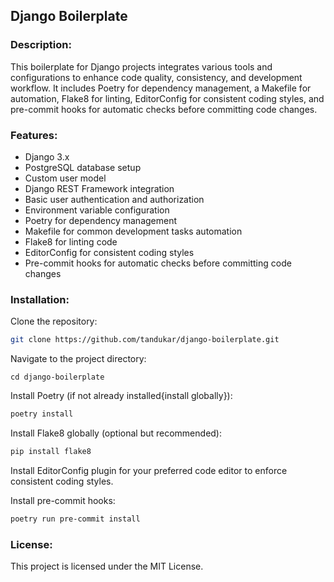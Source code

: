 ## Django Boilerplate

### Description:
This boilerplate for Django projects integrates various tools and configurations to enhance code quality, consistency, and development workflow. It includes Poetry for dependency management, a Makefile for automation, Flake8 for linting, EditorConfig for consistent coding styles, and pre-commit hooks for automatic checks before committing code changes.

### Features:
- Django 3.x
- PostgreSQL database setup
- Custom user model
- Django REST Framework integration
- Basic user authentication and authorization
- Environment variable configuration
- Poetry for dependency management
- Makefile for common development tasks automation
- Flake8 for linting code
- EditorConfig for consistent coding styles
- Pre-commit hooks for automatic checks before committing code changes

### Installation:
Clone the repository:
```bash
git clone https://github.com/tandukar/django-boilerplate.git
```

Navigate to the project directory:
```
cd django-boilerplate
```
Install Poetry (if not already installed{install globally}):
```bash
poetry install
```
Install Flake8 globally (optional but recommended):
```bash
pip install flake8
```
Install EditorConfig plugin for your preferred code editor to enforce consistent coding styles.

Install pre-commit hooks:
```bash
poetry run pre-commit install
```

### License:
This project is licensed under the MIT License.
